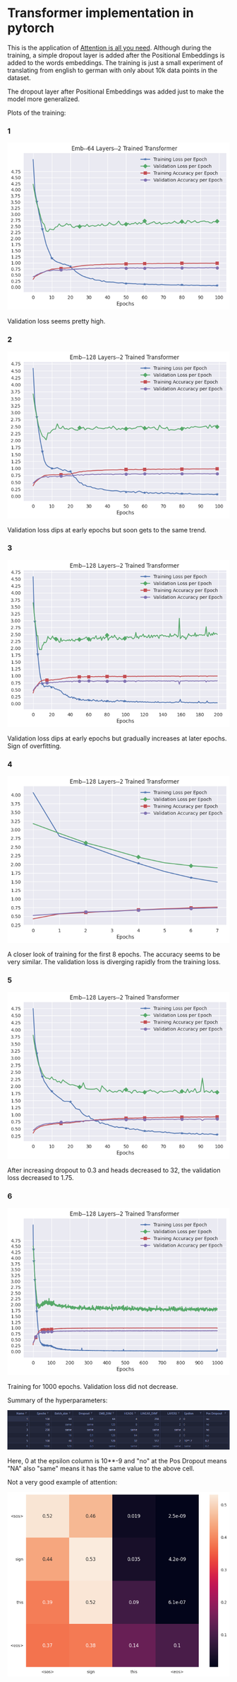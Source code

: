 # Transformer implementation in pytorch

This is the application of [Attention is all you need](https://proceedings.neurips.cc/paper_files/paper/2017/file/3f5ee243547dee91fbd053c1c4a845aa-Paper.pdf).
Although during the training, a simple dropout layer is added after the Positional Embeddings is added to the words embeddings. The training is just a small experiment of translating from english to german with only about 10k data points in the dataset. 

The dropout layer after Positional Embeddings was added just to make the model more generalized. 

Plots of the training:

### 1
![](plots/1.png)

Validation loss seems pretty high. 
### 2
![](plots/2.png)

Validation loss dips at early epochs but soon gets to the same trend. 


### 3
![](plots/3.png)

Validation loss dips at early epochs but gradually increases at later epochs. Sign of overfitting.

### 4
![](plots/4.png)

A closer look of training for the first 8 epochs. The accuracy seems to be very similar. The validation loss is diverging rapidly from the training loss. 

### 5 
![](plots/5.png)

After increasing dropout to 0.3 and heads decreased to 32, the validation loss decreased to 1.75. 

### 6
![](plots/6.png)

Training for 1000 epochs. Validation loss did not decrease. 

Summary of the hyperparameters:

![](plots/models.png)

Here, 0 at the epsilon column is 10**-9 and "no" at the Pos Dropout means "NA" also "same" means it has the same value to the above cell.

Not a very good example of attention:

![](plots/word.png)
